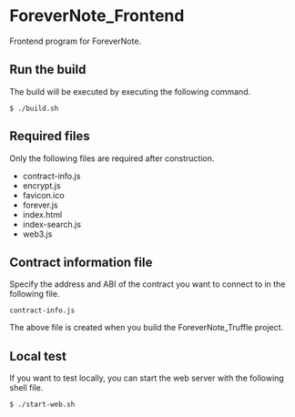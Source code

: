 # ForeverNote_Frontend
Frontend program for ForeverNote.

## Run the build
The build will be executed by executing the following command.

~~~
$ ./build.sh
~~~

## Required files
Only the following files are required after construction.

- contract-info.js
- encrypt.js
- favicon.ico
- forever.js
- index.html
- index-search.js
- web3.js

## Contract information file
Specify the address and ABI of the contract you want to connect to in the following file.

~~~
contract-info.js
~~~

The above file is created when you build the ForeverNote_Truffle project.

## Local test
If you want to test locally, you can start the web server with the following shell file.

~~~
$ ./start-web.sh
~~~


